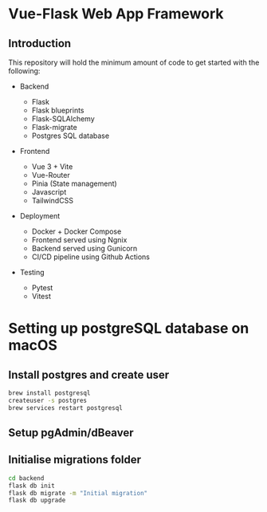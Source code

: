 # Vue-Flask Web App Framework
## Introduction
This repository will hold the minimum amount of code to get started with the following:

* Backend

    * Flask
    * Flask blueprints
    * Flask-SQLAlchemy
    * Flask-migrate
    * Postgres SQL database
* Frontend

    * Vue 3 + Vite
    * Vue-Router
    * Pinia (State management)
    * Javascript
    * TailwindCSS
* Deployment

    * Docker + Docker Compose
    * Frontend served using Ngnix
    * Backend served using Gunicorn
    * CI/CD pipeline using Github Actions
* Testing

    * Pytest
    * Vitest

# Setting up postgreSQL database on macOS
## Install postgres and create user
```sh
brew install postgresql
createuser -s postgres
brew services restart postgresql
```
## Setup pgAdmin/dBeaver

## Initialise migrations folder
```sh
cd backend
flask db init
flask db migrate -m "Initial migration"
flask db upgrade
```


